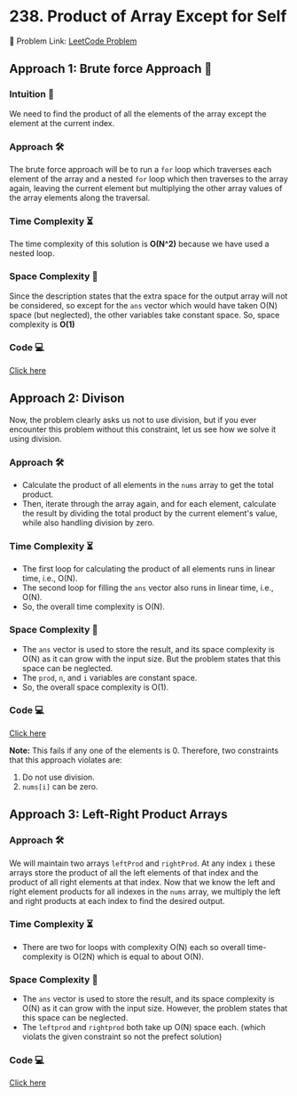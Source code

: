 # 238. Product of Array Except for Self

🔗 Problem Link: [LeetCode Problem](https://leetcode.com/problems/product-of-array-except-self/description/)

## Approach 1: Brute force Approach 🧐

### Intuition 🤔
We need to find the product of all the elements of the array except the element at the current index. 

### Approach 🛠️
The brute force approach will be to run a `for` loop which traverses each element of the array and a nested `for` loop which then traverses to the array again, leaving the current element but multiplying the other array values of the array elements along the traversal.

### Time Complexity ⏳
The time complexity of this solution is **O(N^2)** because we have used a nested loop.

### Space Complexity 🚀
Since the description states that the extra space for the output array will not be considered, so except for the `ans` vector which would have taken O(N) space (but neglected), the other variables take constant space.
So, space complexity is **O(1)**

### Code 💻
<a href="https://github.com/ayushichoudhary-19/3MonthDSA/blob/main/Arrays/Medium/238%20Product%20of%20Array%20Except%20Self/238-Approach1.cpp"> Click here </a>

## Approach 2: Divison
Now, the problem clearly asks us not to use division, but if you ever encounter this problem without this constraint, let us see how we solve it using division.

### Approach 🛠️
- Calculate the product of all elements in the `nums` array to get the total product.
- Then, iterate through the array again, and for each element, calculate the result by dividing the total product by the current element's value, while also handling division by zero.

### Time Complexity ⏳
- The first loop for calculating the product of all elements runs in linear time, i.e., O(N).
- The second loop for filling the `ans` vector also runs in linear time, i.e., O(N).
- So, the overall time complexity is O(N).

### Space Complexity 🚀
- The `ans` vector is used to store the result, and its space complexity is O(N) as it can grow with the input size. But the problem states that this space can be neglected.
- The `prod`, `n`, and `i` variables are constant space.
- So, the overall space complexity is O(1).

### Code 💻
<a href="https://github.com/ayushichoudhary-19/3MonthDSA/blob/main/Arrays/Medium/238%20Product%20of%20Array%20Except%20Self/238-Approach2.cpp"> Click here </a>

**Note:** This fails if any one of the elements is 0.
Therefore, two constraints that this approach violates are:
1. Do not use division.
2. `nums[i]` can be zero.

## Approach 3: Left-Right Product Arrays

### Approach 🛠️
We will maintain two arrays `leftProd` and `rightProd`. At any index `i` these arrays store the product of all the left elements of that index and the product of all right elements at that index.
Now that we know the left and right element products for all indexes in the `nums` array, we multiply the left and right products at each index to find the desired output.


### Time Complexity ⏳
- There are two for loops with complexity O(N) each so overall time-complexity is O(2N) which is equal to about O(N).

### Space Complexity 🚀
- The `ans` vector is used to store the result, and its space complexity is O(N) as it can grow with the input size. However, the problem states that this space can be neglected.
- The `leftprod` and `rightprod` both take up O(N) space each.
(which violats the given constraint so not the prefect solution)
### Code 💻
<a href="https://github.com/ayushichoudhary-19/3MonthDSA/blob/main/Arrays/Medium/238%20Product%20of%20Array%20Except%20Self/238-Approach3.cpp"> Click here </a>

